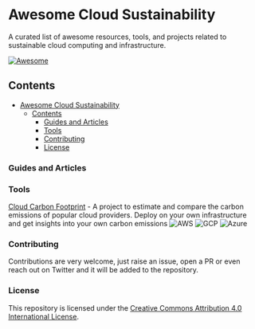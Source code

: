 # Awesome Cloud Sustainability

A curated list of awesome resources, tools, and projects related to sustainable cloud computing and infrastructure.

[![Awesome](https://awesome.re/badge.svg)](https://awesome.re)


## Contents

- [Awesome Cloud Sustainability](#awesome-cloud-sustainability)
  - [Contents](#contents)
    - [Guides and Articles](#guides-and-articles)
    - [Tools](#tools)
    - [Contributing](#contributing)
    - [License](#license)


### Guides and Articles

### Tools
[Cloud Carbon Footprint](https://www.cloudcarbonfootprint.org/) - A project to estimate and compare the carbon emissions of popular cloud providers. Deploy on your own infrastructure and get insights into your own carbon emissions
![AWS](https://img.shields.io/badge/AWS-orange?style=flat-square) ![GCP](https://img.shields.io/badge/GCP-9cf?style=flat-square) ![Azure](https://img.shields.io/badge/Azure-blue?style=flat-square)



### Contributing
Contributions are very welcome, just raise an issue, open a PR or even reach out on Twitter and it will be added to the repository. 

### License

This repository is licensed under the [Creative Commons Attribution 4.0 International License](https://creativecommons.org/licenses/by/4.0/).